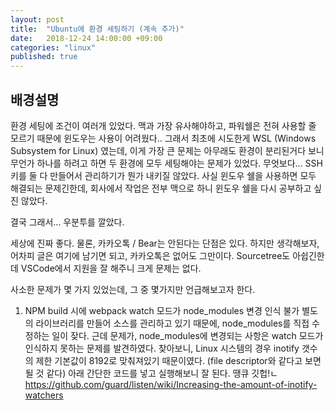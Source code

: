 ```yaml
---
layout: post
title:  "Ubuntu에 환경 세팅하기 (계속 추가)"
date:   2018-12-24 14:00:00 +09:00
categories: "linux"
published: true
---
```


## 배경설명
환경 세팅에 조건이 여러개 있었다. 맥과 가장 유사해야하고, 파워쉘은 전혀 사용할 줄 모르기 때문에 윈도우는 사용이 어려웠다.. 그래서 최초에 시도한게 WSL (Windows Subsystem for Linux) 였는데, 이게 가장 큰 문제는 아무래도 환경이 분리된거다 보니 무언가 하나를 하려고 하면 두 환경에 모두 세팅해야는 문제가 있었다. 무엇보다... SSH키를 둘 다 만들어서 관리하기가 뭔가 내키질 않았다. 사실 윈도우 쉘을 사용하면 모두 해결되는 문제긴한데, 회사에서 작업은 전부 맥으로 하니 윈도우 쉘을 다시 공부하고 싶진 않았다.

결국 그래서... 우분투를 깔았다.

세상에 진짜 좋다. 물론, 카카오톡 / Bear는 안된다는 단점은 있다.
하지만 생각해보자, 어차피 글은 여기에 남기면 되고, 카카오톡은 없어도 그만이다. Sourcetree도 아쉽긴한데 VSCode에서 지원을 잘 해주니 크게 문제는 없다.

사소한 문제가 몇 가지 있었는데, 그 중 몇가지만 언급해보고자 한다.

1. NPM build 시에 webpack watch 모드가 node_modules 변경 인식 불가
별도의 라이브러리를 만들어 소스를 관리하고 있기 때문에, node_modules를 직접 수정하는 일이 잦다. 근데 문제가, node_modules에 변경되는 사항은 watch 모드가 인식하지 못하는 문제를 발견하였다.
찾아보니, Linux 시스템의 경우 inotify 갯수의 제한 기본값이 8192로 맞춰져있기 때문이였다. (file descriptor와 같다고 보면 될 것 같다)
아래 간단한 코드를 넣고 실행해보니 잘 된다. 땡큐 깃헙!ㄴ
https://github.com/guard/listen/wiki/Increasing-the-amount-of-inotify-watchers
